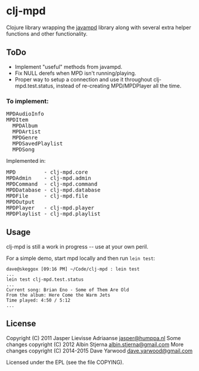 # clj-mpd

Clojure library wrapping the [javampd][1] library along with several
extra helper functions and other functionality.

[1]: http://www.thejavashop.net/javampd/

## ToDo

* Implement "useful" methods from javampd.
* Fix NULL derefs when MPD isn't running/playing.
* Proper way to setup a connection and use it throughout clj-mpd.test.status,
  instead of re-creating MPD/MPDPlayer all the time.

### To implement:

<pre>
MPDAudioInfo
MPDItem
  MPDAlbum
  MPDArtist
  MPDGenre
  MPDSavedPlaylist
  MPDSong
</pre>

Implemented in:
<pre>
MPD         - clj-mpd.core
MPDAdmin    - clj-mpd.admin
MPDCommand  - clj-mpd.command
MPDDatabase - clj-mpd.database
MPDFile     - clj-mpd.file
MPDOutput
MPDPlayer   - clj-mpd.player
MPDPlaylist - clj-mpd.playlist
</pre>

## Usage

clj-mpd is still a work in progress -- use at your own peril.

For a simple demo, start mpd locally and then run `lein test`:

```
dave@skeggox [09:16 PM] ~/Code/clj-mpd : lein test
...
lein test clj-mpd.test.status
...
Current song: Brian Eno - Some of Them Are Old
From the album: Here Come the Warm Jets
Time played: 4:50 / 5:12
...
```


## License

Copyright (C) 2011 Jasper Lievisse Adriaanse <jasper@humppa.nl>
Some changes copyright (C) 2012 Albin Stjerna <albin.stjerna@gmail.com>
More changes copyright (C) 2014-2015 Dave Yarwood <dave.yarwood@gmail.com>

Licensed under the EPL (see the file COPYING).
